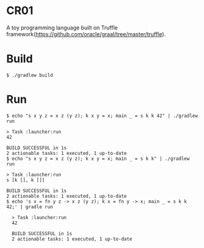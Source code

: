 # CR01

A toy programming language built on Truffle framework(https://github.com/oracle/graal/tree/master/truffle).

# Build

```shell script
$ ./gradlew build
```

# Run

```shell script
$ echo "s x y z = x z (y z); k x y = x; main _ = s k k 42" | ./gradlew run

> Task :launcher:run
42

BUILD SUCCESSFUL in 1s
2 actionable tasks: 1 executed, 1 up-to-date
$ echo "s x y z = x z (y z); k x y = x; main _ = s k k" | ./gradlew run

> Task :launcher:run
s [k [], k []]

BUILD SUCCESSFUL in 1s
2 actionable tasks: 1 executed, 1 up-to-date
$ echo 's x = fn y z -> x z (y z); k x = fn y -> x; main _ = s k k 42;' | gradle run
  
  > Task :launcher:run
  42
  
  BUILD SUCCESSFUL in 1s
  2 actionable tasks: 1 executed, 1 up-to-date
```